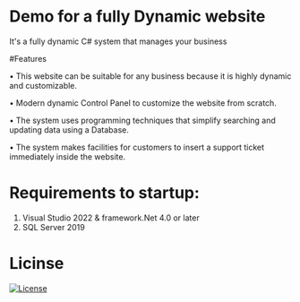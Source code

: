 # Demo for a fully Dynamic website
It's a fully dynamic C# system that manages your business

#Features 

• This website can be suitable for any business because it is highly dynamic and customizable.

• Modern dynamic Control Panel to customize the website from scratch.

• The system uses programming techniques that simplify searching and updating data using a Database.

• The system makes facilities for customers to insert a support ticket immediately inside the website.
 
# Requirements to startup:

1) Visual Studio 2022 & framework.Net 4.0 or later
2) SQL Server 2019

# Licinse 
[![License](http://img.shields.io/:license-mit-blue.svg?style=flat-square)](http://badges.mit-license.org)
